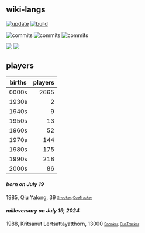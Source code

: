 ## wiki-langs
[![update](https://github.com/dreamerminsk/wiki-langs/actions/workflows/update-tables.yml/badge.svg)](https://github.com/dreamerminsk/wiki-langs/actions/workflows/update-tables.yml)
[![build](https://github.com/dreamerminsk/wiki-langs/actions/workflows/build.yml/badge.svg)](https://github.com/dreamerminsk/wiki-langs/actions/workflows/build.yml)

![commits](https://img.shields.io/github/commit-activity/y/dreamerminsk/wiki-langs)
![commits](https://img.shields.io/github/commit-activity/m/dreamerminsk/wiki-langs)
![commits](https://img.shields.io/github/commit-activity/w/dreamerminsk/wiki-langs)

![](https://img.shields.io/github/languages/code-size/dreamerminsk/wiki-langs)
![](https://img.shields.io/github/repo-size/dreamerminsk/wiki-langs)

## players
| births | players |
| :----: | ------: |
| 0000s | 2665 |
| 1930s | 2 |
| 1940s | 9 |
| 1950s | 13 |
| 1960s | 52 |
| 1970s | 144 |
| 1980s | 175 |
| 1990s | 218 |
| 2000s | 86 |

#### ***born on July 19***
1985, Qiu Yalong, 39 <sub><sup>[Snooker](http://www.snooker.org/res/index.asp?player=953), [CueTracker](http://cuetracker.net/Players/qiu-yalong/)</sup></sub>


#### ***milleversary on July 19, 2024***
1988, Kritsanut Lertsattayatthorn, 13000 <sub><sup>[Snooker](http://www.snooker.org/res/index.asp?player=1577), [CueTracker](http://cuetracker.net/Players/kritsanut-lertsattayathorn/)</sup></sub>



